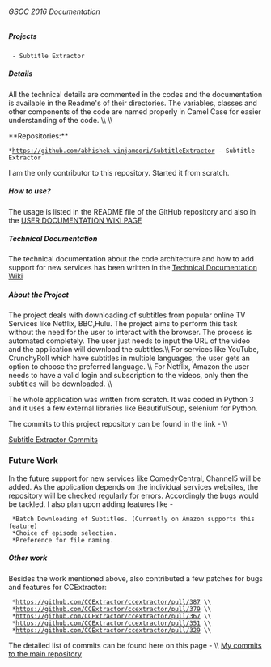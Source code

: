 ###### GSOC 2016 Documentation

##### Projects

` - Subtitle Extractor`

##### Details

All the technical details are commented in the codes and the
documentation is available in the Readme\'s of their directories. The
variables, classes and other components of the code are named properly
in Camel Case for easier understanding of the code. \\\\ \\\\

 **Repositories:\*\*

` * `[`https://github.com/abhishek-vinjamoori/SubtitleExtractor`](https://github.com/abhishek-vinjamoori/SubtitleExtractor)` - Subtitle Extractor`

I am the only contributor to this repository. Started it from scratch.

##### How to use?

The usage is listed in the README file of the GitHub repository and also
in the [ USER DOCUMENTATION WIKI
PAGE](public:gsoc:2016:abishek:subtitle_downloader)

##### Technical Documentation

The technical documentation about the code architecture and how to add
support for new services has been written in the [ Technical
Documentation
Wiki](http://www.ccextractor.org/doku.php?id=public:gsoc:subtitle_extractor_technical_docs)

##### About the Project

The project deals with downloading of subtitles from popular online TV
Services like Netflix, BBC,Hulu. The project aims to perform this task
without the need for the user to interact with the browser. The process
is automated completely. The user just needs to input the URL of the
video and the application will download the subtitles.\\\\ For services
like YouTube, CrunchyRoll which have subtitles in multiple languages,
the user gets an option to choose the preferred language. \\\\ For
Netflix, Amazon the user needs to have a valid login and subscription to
the videos, only then the subtitles will be downloaded. \\\\

The whole application was written from scratch. It was coded in Python 3
and it uses a few external libraries like BeautifulSoup, selenium for
Python.

The commits to this project repository can be found in the link - \\\\

[ Subtitle Extractor
Commits](https://github.com/abhishek-vinjamoori/SubtitleExtractor/commits/master)

### Future Work

In the future support for new services like ComedyCentral, Channel5 will
be added. As the application depends on the individual services
websites, the repository will be checked regularly for errors.
Accordingly the bugs would be tackled. I also plan upon adding features
like -

` *Batch Downloading of Subtitles. (Currently on Amazon supports this feature)`\
` *Choice of episode selection.`\
` *Preference for file naming.`

##### Other work

Besides the work mentioned above, also contributed a few patches for
bugs and features for CCExtractor:

` *`[`https://github.com/CCExtractor/ccextractor/pull/387`](https://github.com/CCExtractor/ccextractor/pull/387)` \\`\
` *`[`https://github.com/CCExtractor/ccextractor/pull/379`](https://github.com/CCExtractor/ccextractor/pull/379)` \\`\
` *`[`https://github.com/CCExtractor/ccextractor/pull/367`](https://github.com/CCExtractor/ccextractor/pull/367)` \\`\
` *`[`https://github.com/CCExtractor/ccextractor/pull/351`](https://github.com/CCExtractor/ccextractor/pull/351)` \\`\
` *`[`https://github.com/CCExtractor/ccextractor/pull/329`](https://github.com/CCExtractor/ccextractor/pull/329)` \\`

The detailed list of commits can be found here on this page - \\\\ [ My
commits to the main
repository](https://github.com/abhishek-vinjamoori/ccextractor/commits/master?author=abhishek-vinjamoori)
